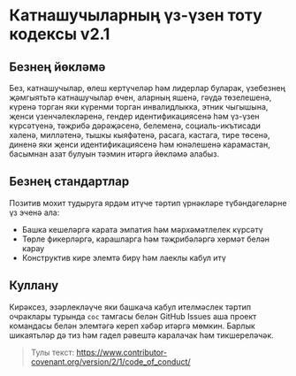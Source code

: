 
# Катнашучыларның үз-үзен тоту кодексы v2.1

## Безнең йөкләмә
Без, катнашучылар, өлеш кертүчеләр һәм лидерлар буларак, үзебезнең җәмгыятьтә катнашучылар өчен, аларның яшенә, гәүдә төзелешенә, күренә торган яки күренми торган инвалидлыкка, этник чыгышына, җенси үзенчәлекләренә, гендер идентификациясенә һәм үз-үзен күрсәтүенә, тәҗрибә дәрәҗәсенә, белеменә, социаль-икътисади хәленә, милләтенә, тышкы кыяфәтенә, расага, кастага, тире төсенә, диненә яки җенси идентификациясенә һәм юнәлешенә карамастан, басымнан азат булуын тәэмин итәргә йөкләмә алабыз.

## Безнең стандартлар
Позитив мохит тудыруга ярдәм итүче тәртип үрнәкләре түбәндәгеләрне үз эченә ала:
- Башка кешеләргә карата эмпатия һәм мәрхәмәтлелек күрсәтү
- Төрле фикерләргә, карашларга һәм тәҗрибәләргә хөрмәт белән карау
- Конструктив кире элемтә бирү һәм лаеклы кабул итү

## Куллану
Кирәксез, эзәрлекләүче яки башкача кабул ителмәслек тәртип очраклары турында `coc` тамгасы белән GitHub Issues аша проект командасы белән элемтәгә кереп хәбәр итәргә мөмкин. Барлык шикаятьләр дә тиз һәм гадел рәвештә каралачак һәм тикшереләчәк.

> Тулы текст: https://www.contributor-covenant.org/version/2/1/code_of_conduct/
